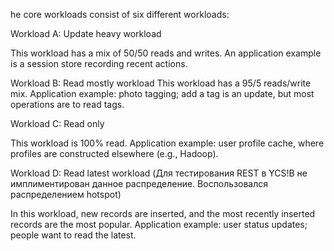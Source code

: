 he core workloads consist of six different workloads:

Workload A: Update heavy workload

This workload has a mix of 50/50 reads and writes. An application example is a session store recording recent actions.

Workload B: Read mostly workload
This workload has a 95/5 reads/write mix. Application example: photo tagging; add a tag is an update, but most operations are to read tags.

Workload C: Read only

This workload is 100% read. Application example: user profile cache, where profiles are constructed elsewhere (e.g., Hadoop).

Workload D: Read latest workload (Для тестирования REST в YCS!B не имплиментирован данное распределение.
Воспользовался распределением hotspot)

In this workload, new records are inserted, and the most recently inserted records are the most popular. Application example: user status updates; people want to read the latest.